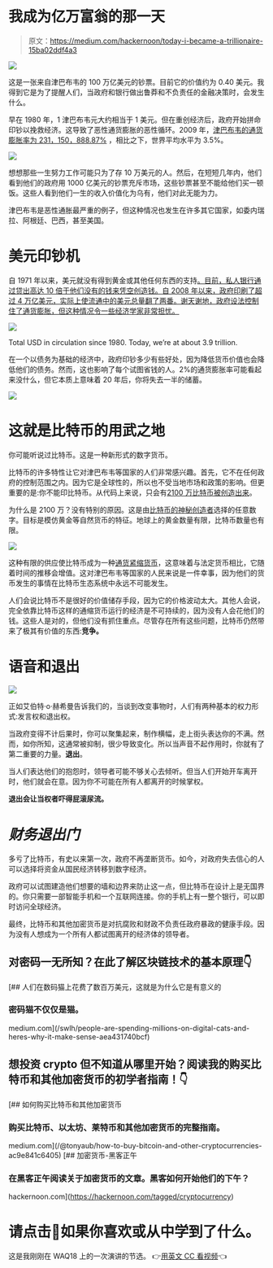 # 我成为亿万富翁的那一天

> 原文：<https://medium.com/hackernoon/today-i-became-a-trillionaire-15ba02ddf4a3>

![](img/dcc4c813de97f7a615cb5c25188d1b3b.png)

这是一张来自津巴布韦的 100 万亿美元的钞票。目前它的价值约为 0.40 美元。我得到它是为了提醒人们，当政府和银行做出鲁莽和不负责任的金融决策时，会发生什么。

早在 1980 年，1 津巴布韦元大约相当于 1 美元。但在重创经济后，政府开始拼命印钞以挽救经济。这导致了恶性通货膨胀的恶性循环。2009 年，[津巴布韦的通货膨胀率为 231，150，888.87%](https://en.wikipedia.org/wiki/Hyperinflation_in_Zimbabwe#Inflation_rate) ，相比之下，世界平均水平为 3.5%。

![](img/aaf60d20fde5d274d8998634bf129943.png)

想想那些一生努力工作可能只为了存 10 万美元的人。然后，在短短几年内，他们看到他们的政府用 1000 亿美元的钞票充斥市场，这些钞票甚至不能给他们买一顿饭。这些人看到他们一生的收入价值化为乌有，他们对此无能为力。

津巴布韦是恶性通胀最严重的例子，但这种情况也发生在许多其它国家，如委内瑞拉、阿根廷、巴西，甚至美国。

# 美元印钞机

自 1971 年以来，美元就没有得到黄金或其他任何东西的支持[。目前，私人银行通过贷出高达 10 倍于他们没有的钱来凭空创造钱。自 2008 年以来，政府印刷了超过 4 万亿美元，实际上使流通中的美元总量翻了两番。谢天谢地，政府设法控制住了通货膨胀，但这种情况令一些经济学家非常担忧。](https://en.wikipedia.org/wiki/Nixon_shock)

![](img/e2f67f0e79b95d678511188c01a1bc97.png)

Total USD in circulation since 1980\. Today, we’re at about 3.9 trillion.

在一个以债务为基础的经济中，政府印钞多少有些好处，因为降低货币价值也会降低他们的债务。然而，这也影响了每个试图省钱的人。2%的通货膨胀率可能看起来没什么，但它本质上意味着 20 年后，你将失去一半的储蓄。

![](img/f209c872f9304010c5b412480478605b.png)

# 这就是比特币的用武之地

你可能听说过比特币。这是一种新形式的数字货币。

比特币的许多特性让它对津巴布韦等国家的人们非常感兴趣。首先，它不在任何政府的控制范围之内。因为它是全球性的，所以也不受当地市场和政策的影响。但更重要的是:你不能印比特币。从代码上来说，只会有[2100 万比特币被创造出来](https://en.bitcoin.it/wiki/Controlled_supply#Projected_Bitcoins_Long_Term)。

为什么是 2100 万？没有特别的原因。这是由[比特币的神秘创造者](https://en.wikipedia.org/wiki/Satoshi_Nakamoto)选择的任意数字。目标是模仿黄金等自然货币的特征。地球上的黄金数量有限，比特币数量也有限。

![](img/79682df9ee5342ff639735e26772d36e.png)

这种有限的供应使比特币成为一种[通货紧缩货币](https://www.investinblockchain.com/bitcoin-is-a-deflationary-currency/)，这意味着与法定货币相比，它随着时间的推移会增值。这对津巴布韦等国家的人民来说是一件幸事，因为他们的货币发生的事情在比特币生态系统中永远不可能发生。

人们会说比特币不是很好的价值储存手段，因为它的价格波动太大。其他人会说，完全依靠比特币这样的通缩货币运行的经济是不可持续的，因为没有人会花他们的钱。这些人是对的，但他们没有抓住重点。尽管存在所有这些问题，比特币仍然带来了极其有价值的东西:**竞争。**

# 语音和退出

![](img/0d62e5cac10d097a4f1c10aa9af9d7b2.png)

正如艾伯特·o·赫希曼告诉我们的，当谈到改变事物时，人们有两种基本的权力形式:发言权和退出权。

当政府变得不计后果时，你可以聚集起来，制作横幅，走上街头表达你的不满。然而，如你所知，这通常被抑制，很少导致变化。所以当声音不起作用时，你就有了第二重要的力量。**退出**。

当人们表达他们的抱怨时，领导者可能不够关心去倾听。但当人们开始开车离开时，他们就会在意。因为你不可能在所有人都离开的时候掌权。

**退出会让当权者吓得屁滚尿流。**

# ***财务退出门***

多亏了比特币，有史以来第一次，政府不再垄断货币。如今，对政府失去信心的人可以选择将资金从国民经济转移到数字经济。

政府可以试图建造他们想要的墙和边界来防止这一点，但比特币在设计上是无国界的。你只需要一部智能手机和一个互联网连接。你的手机上有一整个银行，可以即时访问全球经济。

最终，比特币和其他加密货币是对抗腐败和财政不负责任政府暴政的健康手段。因为没有人想成为一个所有人都试图离开的经济体的领导者。

## 对密码一无所知？在此了解区块链技术的基本原理👇

[](/swlh/people-are-spending-millions-on-digital-cats-and-heres-why-it-make-sense-aea431740bcf) [## 人们在数码猫上花费了数百万美元，这就是为什么它是有意义的

### 密码猫不仅仅是猫。

medium.com](/swlh/people-are-spending-millions-on-digital-cats-and-heres-why-it-make-sense-aea431740bcf) 

## 想投资 crypto 但不知道从哪里开始？阅读我的购买比特币和其他加密货币的初学者指南！👇

[](/@tonyaub/how-to-buy-bitcoin-and-other-cryptocurrencies-ac9e841c6405) [## 如何购买比特币和其他加密货币

### 购买比特币、以太坊、莱特币和其他加密货币的完整指南。

medium.com](/@tonyaub/how-to-buy-bitcoin-and-other-cryptocurrencies-ac9e841c6405) [](https://hackernoon.com/tagged/cryptocurrency) [## 加密货币-黑客正午

### 在黑客正午阅读关于加密货币的文章。黑客如何开始他们的下午？

hackernoon.com](https://hackernoon.com/tagged/cryptocurrency) 

# 请点击👏如果你喜欢或从中学到了什么。

这是我刚刚在 WAQ18 上的一次演讲的节选。
👉[用英文 CC 看视频](https://www.youtube.com/watch?v=wz_Lbwye7jI)👈